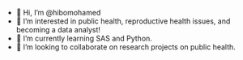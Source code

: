 - 👋 Hi, I’m @hibomohamed
- 👀 I’m interested in public health, reproductive health issues, and becoming a data analyst! 
- 🌱 I’m currently learning SAS and Python. 
- 💞️ I’m looking to collaborate on research projects on public health. 


<!---
hibomohamed/hibomohamed is a ✨ special ✨ repository because its `README.md` (this file) appears on your GitHub profile.
You can click the Preview link to take a look at your changes.
--->
